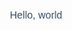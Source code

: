 
<!-- 
<body>
<h1>Hi there</h1>
<header class="socials">
  <p class="text">text</p>
</header>

<style>
  .text {
     coolor : red;
  }
</style>
<body/>
-->



<!DOCTYPE html>
<html lang="en">
<head>
    <meta charset="UTF-8">
    <meta http-equiv="X-UA-Compatible" content="IE=edge">
    <meta name="viewport" content="width=device-width, initial-scale=1.0">
    <title>Document</title>
</head>
<body>
    <svg fill="none" viewBox="0 0 120 120" width="120" height="120" xmlns="http://www.w3.org/2000/svg">
        <foreignObject width="100%" height="100%">
          <div xmlns="http://www.w3.org/1999/xhtml">
            <style>
                @keyframes bounce {
                    0%   { transform: scale(1,    1)   translateY(0)     skew(0deg,  0deg); }
                    3%   { transform: scale(1,    1)   translateY(0)     skew(0deg,  0deg); }
                    5%   { transform: scale(1.1,  .9)  translateY(5px)   skew(0deg,  0deg); }
                    12%  { transform: scale(.9,   1.1) translateY(-70px) skew(25deg, 5deg); }
                    13%  { transform: scale(.9,   1.1) translateY(-70px) skew(25deg, 5deg); }
                    20%  { transform: scale(1.05, .95) translateY(0)     skew(0deg,  0deg); }
                    22%  { transform: scale(1,    1)   translateY(-7px)  skew(0deg,  0deg); }
                    27%  { transform: scale(1,    1)   translateY(0)     skew(0deg,  0deg); }
                    100% { transform: scale(1,    1)   translateY(0)     skew(0deg,  0deg); }
                }
                h1 {
                    width: 120px;
                    line-height: 20px;
                    padding-top: 70px;
                    text-align: center;
                    font: 400 16px/1.5 Helvetica ,Arial ,sans-serif;
                    color: rgb(52, 73, 94);
                    transform-origin: bottom;
                    animation: 4s cubic-bezier(.5, 0, .5, 1.2) 1s infinite bounce;
                }
            </style>
            <h1>Hello, world</h1>
          </div>
        </foreignObject>
      </svg>
</body>
</html>
